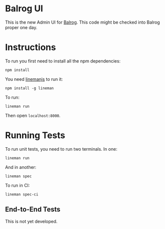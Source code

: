 # Balrog UI

This is the new Admin UI for [Balrog](https://github.com/mozilla/balrog).
This code might be checked into Balrog proper one day.

# Instructions

To run you first need to install all the npm dependencies:

    npm install

You need [linemanjs](http://linemanjs.com/) to run it:

    npm install -g lineman

To run:

    lineman run

Then open `localhost:8000`.

# Running Tests

To run unit tests, you need to run two terminals. In one:

    lineman run

And in another:

    lineman spec

To run in CI:

    lineman spec-ci

## End-to-End Tests

This is not yet developed.
